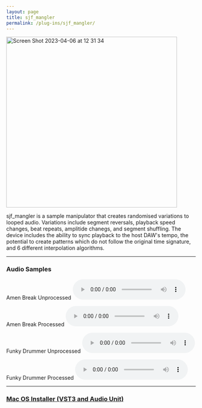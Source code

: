 ```yaml
---
layout: page
title: sjf_mangler
permalink: /plug-ins/sjf_mangler/
---
```

<img width="454" alt="Screen Shot 2023-04-06 at 12 31 34" src="https://user-images.githubusercontent.com/12850558/230364601-a87b34b5-8e3a-4db9-b677-1b04cfa8411b.png">


sjf_mangler is a sample manipulator that creates randomised variations to looped audio.
Variations include segment reversals, playback speed changes, beat repeats, amplitide chanegs, and segment shuffling.
The device includes the ability to sync playback to the host DAW's tempo, the potential to create patterns which do not follow the original time signature, and 6 different interpolation algorithms.

---


### Audio Samples
Amen Break Unprocessed
<audio controls>
<source src="/MP3s/amen160.mp3" type="audio/mp3">
</audio>

Amen Break Processed
<audio controls>
<source src="/MP3s/amenMangled160.mp3" type="audio/mp3">
</audio>

Funky Drummer Unprocessed
<audio controls>
<source src="/MP3s/funkyDummer160.mp3" type="audio/mp3">
</audio>

Funky Drummer Processed
<audio controls>
<source src="/MP3s/funkyDummerMangled160.mp3" type="audio/mp3">
</audio>


---


### [Mac OS Installer (VST3 and Audio Unit)](https://drive.google.com/file/d/14Iy_7cFs2v5jcrPGv6tPIVSDTWhhBDYd/view?usp=sharing)
